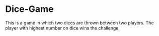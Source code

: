 # Dice-Game
This is a game in which two dices are thrown between two players. The player with highest number on dice wins the challenge
